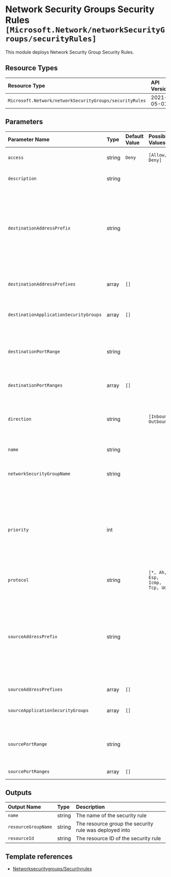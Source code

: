 # Network Security Groups Security Rules `[Microsoft.Network/networkSecurityGroups/securityRules]`

This module deploys Network Security Group Security Rules.

## Resource Types

| Resource Type | API Version |
| :-- | :-- |
| `Microsoft.Network/networkSecurityGroups/securityRules` | 2021-05-01 |

## Parameters

| Parameter Name | Type | Default Value | Possible Values | Description |
| :-- | :-- | :-- | :-- | :-- |
| `access` | string | `Deny` | `[Allow, Deny]` | Optional. Whether network traffic is allowed or denied. |
| `description` | string |  |  | Optional. A description for this rule |
| `destinationAddressPrefix` | string |  |  | Optional. The destination address prefix. CIDR or destination IP range. Asterisk "*" can also be used to match all source IPs. Default tags such as "VirtualNetwork", "AzureLoadBalancer" and "Internet" can also be used. |
| `destinationAddressPrefixes` | array | `[]` |  | Optional. The destination address prefixes. CIDR or destination IP ranges. |
| `destinationApplicationSecurityGroups` | array | `[]` |  | Optional. The application security group specified as destination. |
| `destinationPortRange` | string |  |  | Optional. The destination port or range. Integer or range between 0 and 65535. Asterisk "*" can also be used to match all ports. |
| `destinationPortRanges` | array | `[]` |  | Optional. The destination port ranges. |
| `direction` | string |  | `[Inbound, Outbound]` | Required. The direction of the rule. The direction specifies if rule will be evaluated on incoming or outgoing traffic. |
| `name` | string |  |  | Required. The name of the security rule |
| `networkSecurityGroupName` | string |  |  | Required. The name of the network security group to deploy the security rule into |
| `priority` | int |  |  | Required. The priority of the rule. The value can be between 100 and 4096. The priority number must be unique for each rule in the collection. The lower the priority number, the higher the priority of the rule. |
| `protocol` | string |  | `[*, Ah, Esp, Icmp, Tcp, Udp]` | Required. Network protocol this rule applies to. |
| `sourceAddressPrefix` | string |  |  | Optional. The CIDR or source IP range. Asterisk "*" can also be used to match all source IPs. Default tags such as "VirtualNetwork", "AzureLoadBalancer" and "Internet" can also be used. If this is an ingress rule, specifies where network traffic originates from. |
| `sourceAddressPrefixes` | array | `[]` |  | Optional. The CIDR or source IP ranges. |
| `sourceApplicationSecurityGroups` | array | `[]` |  | Optional. The application security group specified as source. |
| `sourcePortRange` | string |  |  | Optional. The source port or range. Integer or range between 0 and 65535. Asterisk "*" can also be used to match all ports. |
| `sourcePortRanges` | array | `[]` |  | Optional. The source port ranges. |

## Outputs

| Output Name | Type | Description |
| :-- | :-- | :-- |
| `name` | string | The name of the security rule |
| `resourceGroupName` | string | The resource group the security rule was deployed into |
| `resourceId` | string | The resource ID of the security rule |

## Template references

- [Networksecuritygroups/Securityrules](https://docs.microsoft.com/en-us/azure/templates/Microsoft.Network/2021-05-01/networkSecurityGroups/securityRules)
